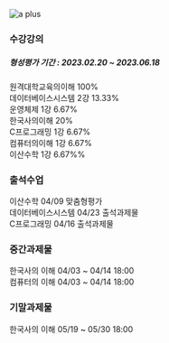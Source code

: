 ![a plus](https://user-images.githubusercontent.com/87438680/223911455-1d1a4b04-be53-490e-b9f7-89afab70d7a9.jpeg)

###  수강강의
##### 형성평가 기간 : 2023.02.20 ~ 2023.06.18
원격대학교육의이해 100%  
데이터베이스시스템 2강 13.33%  
운영체제 1강 6.67%  
한국사의이해 20%  
C프로그래밍 1강 6.67%  
컴퓨터의이해 1강 6.67%  
이산수학 1강 6.67%%  

### 출석수업
이산수학 04/09 맞춤형평가  
데이터베이스시스템 04/23 출석과제물  
C프로그래밍 04/16 출석과제물  

### 중간과제물
한국사의 이해 04/03 ~ 04/14 18:00  
컴퓨터의 이해 04/03 ~ 04/14 18:00  

### 기말과제물
한국사의 이해 05/19 ~ 05/30 18:00  

